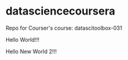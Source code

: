 # datasciencecoursera
Repo for Courser's course: datascitoolbox-031 

Hello World!!!

Hello New World 2!!!
